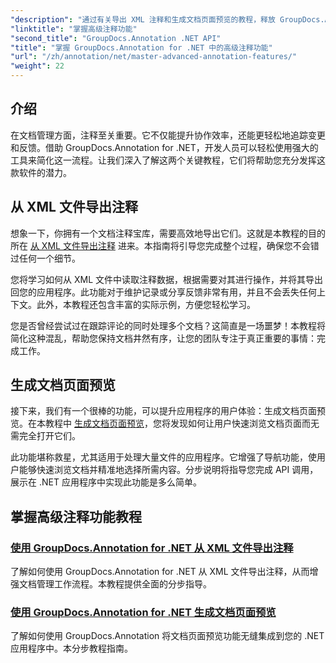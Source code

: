 ```yaml
---
"description": "通过有关导出 XML 注释和生成文档页面预览的教程，释放 GroupDocs.Annotation for .NET 的潜力。"
"linktitle": "掌握高级注释功能"
"second_title": "GroupDocs.Annotation .NET API"
"title": "掌握 GroupDocs.Annotation for .NET 中的高级注释功能"
"url": "/zh/annotation/net/master-advanced-annotation-features/"
"weight": 22
---
```


## 介绍

在文档管理方面，注释至关重要。它不仅能提升协作效率，还能更轻松地追踪变更和反馈。借助 GroupDocs.Annotation for .NET，开发人员可以轻松使用强大的工具来简化这一流程。让我们深入了解这两个关键教程，它们将帮助您充分发挥这款软件的潜力。

## 从 XML 文件导出注释

想象一下，你拥有一个文档注释宝库，需要高效地导出它们。这就是本教程的目的所在 [从 XML 文件导出注释](./export-annotations-from-xml-file/) 进来。本指南将引导您完成整个过程，确保您不会错过任何一个细节。 

您将学习如何从 XML 文件中读取注释数据，根据需要对其进行操作，并将其导出回您的应用程序。此功能对于维护记录或分享反馈非常有用，并且不会丢失任何上下文。此外，本教程还包含丰富的实际示例，方便您轻松学习。 

您是否曾经尝试过在跟踪评论的同时处理多个文档？这简直是一场噩梦！本教程将简化这种混乱，帮助您保持文档井然有序，让您的团队专注于真正重要的事情：完成工作。

## 生成文档页面预览

接下来，我们有一个很棒的功能，可以提升应用程序的用户体验：生成文档页面预览。在本教程中 [生成文档页面预览](./generate-document-page-previews/)，您将发现如何让用户快速浏览文档页面而无需完全打开它们。

此功能堪称救星，尤其适用于处理大量文件的应用程序。它增强了导航功能，使用户能够快速浏览文档并精准地选择所需内容。分步说明将指导您完成 API 调用，展示在 .NET 应用程序中实现此功能是多么简单。 

## 掌握高级注释功能教程
### [使用 GroupDocs.Annotation for .NET 从 XML 文件导出注释](./export-annotations-from-xml-file/)
了解如何使用 GroupDocs.Annotation for .NET 从 XML 文件导出注释，从而增强文档管理工作流程。本教程提供全面的分步指导。
### [使用 GroupDocs.Annotation for .NET 生成文档页面预览](./generate-document-page-previews/)
了解如何使用 GroupDocs.Annotation 将文档页面预览功能无缝集成到您的 .NET 应用程序中。本分步教程指南。